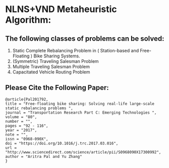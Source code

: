 # NLNS+VND Metaheuristic Algorithm: #

## The following classes of problems can be solved: ##

1. Static Complete Rebalancing Problem in ( Station-based and Free-Floating ) Bike Sharing Systems.
2. (Symmetric) Traveling Salesman Problem
3. Multiple Traveling Salesman Problem
4. Capacitated Vehicle Routing Problem

## Please Cite the Following Paper: ##

```
@article{Pal201792,
title = "Free-floating bike sharing: Solving real-life large-scale static rebalancing problems ",
journal = "Transportation Research Part C: Emerging Technologies ",
volume = "80",
number = "",
pages = "92 - 116",
year = "2017",
note = "",
issn = "0968-090X",
doi = "https://doi.org/10.1016/j.trc.2017.03.016",
url = "http://www.sciencedirect.com/science/article/pii/S0968090X17300992",
author = "Aritra Pal and Yu Zhang"
}
```
